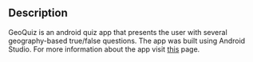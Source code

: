## Description
GeoQuiz is an android quiz app that presents the user with several geography-based true/false questions. The app was built using Android Studio. For more information about the app visit [this](https://sites.google.com/site/suhascpsc415portfolio/projects/geoquiz) page.